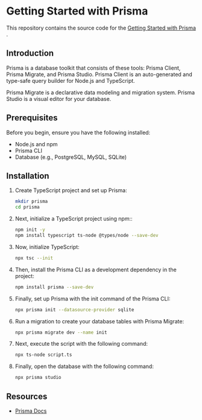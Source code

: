 # Getting Started with Prisma

This repository contains the source code for the [Getting Started with Prisma](https://www.prisma.io/docs/getting-started/quickstart) .

## Introduction

Prisma is a database toolkit that consists of these tools: Prisma Client, Prisma Migrate, and Prisma Studio. Prisma Client is an auto-generated and type-safe query builder for Node.js and TypeScript.

Prisma Migrate is a declarative data modeling and migration system. Prisma Studio is a visual editor for your database.

## Prerequisites

Before you begin, ensure you have the following installed:

-   Node.js and npm
-   Prisma CLI
-   Database (e.g., PostgreSQL, MySQL, SQLite)

## Installation

1.  Create TypeScript project and set up Prisma:

    ```bash
    mkdir prisma
    cd prisma
    ```

2.  Next, initialize a TypeScript project using npm::

    ```bash
    npm init -y
    npm install typescript ts-node @types/node --save-dev
    ```

3.  Now, initialize TypeScript:

    ```bash
    npx tsc --init
    ```

4.  Then, install the Prisma CLI as a development dependency in the project:

    ```bash
    npm install prisma --save-dev
    ```

5.  Finally, set up Prisma with the init command of the Prisma CLI:

    ```bash
    npx prisma init --datasource-provider sqlite
    ```

6.  Run a migration to create your database tables with Prisma Migrate:

    ```bash
    npx prisma migrate dev --name init
    ```

7.  Next, execute the script with the following command:

    ```bash
    npx ts-node script.ts
    ```

8.  Finally, open the database with the following command:

    ```bash
    npx prisma studio
    ```

## Resources

-   [Prisma Docs](https://www.prisma.io/docs/)
